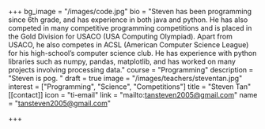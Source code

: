 +++
bg_image = "/images/code.jpg"
bio = "Steven has been programming since 6th grade, and has experience in both java and python. He has also competed in many competitive programming competitions and is placed in the Gold Division for USACO (USA Computing Olympiad). Apart from USACO, he also competes in ACSL (American Computer Science League) for his high-school’s computer science club. He has experience with python libraries such as numpy, pandas, matplotlib, and has worked on many projects involving processing data."
course = "Programming"
description = "Steven is pog. "
draft = true
image = "/images/teachers/steventan.jpg"
interest = ["Programming", "Science", "Competitions"]
title = "Steven Tan"
[[contact]]
icon = "ti-email"
link = "mailto:tansteven2005@gmail.com"
name = "tansteven2005@gmail.com"

+++
